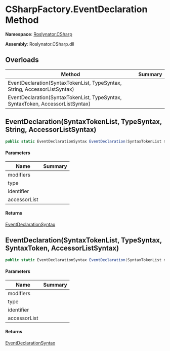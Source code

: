 # CSharpFactory\.EventDeclaration Method

**Namespace**: [Roslynator.CSharp](../../README.md)

**Assembly**: Roslynator\.CSharp\.dll

## Overloads

| Method | Summary |
| ------ | ------- |
| EventDeclaration\(SyntaxTokenList, TypeSyntax, String, AccessorListSyntax\) | |
| EventDeclaration\(SyntaxTokenList, TypeSyntax, SyntaxToken, AccessorListSyntax\) | |

## EventDeclaration\(SyntaxTokenList, TypeSyntax, String, AccessorListSyntax\)<a name="Roslynator_CSharp_CSharpFactory_EventDeclaration_Microsoft_CodeAnalysis_SyntaxTokenList_Microsoft_CodeAnalysis_CSharp_Syntax_TypeSyntax_System_String_Microsoft_CodeAnalysis_CSharp_Syntax_AccessorListSyntax_"></a>

```csharp
public static EventDeclarationSyntax EventDeclaration(SyntaxTokenList modifiers, TypeSyntax type, string identifier, AccessorListSyntax accessorList)
```

#### Parameters

| Name | Summary |
| ---- | ------- |
| modifiers | |
| type | |
| identifier | |
| accessorList | |

#### Returns

[EventDeclarationSyntax](https://docs.microsoft.com/en-us/dotnet/api/microsoft.codeanalysis.csharp.syntax.eventdeclarationsyntax)

## EventDeclaration\(SyntaxTokenList, TypeSyntax, SyntaxToken, AccessorListSyntax\)<a name="Roslynator_CSharp_CSharpFactory_EventDeclaration_Microsoft_CodeAnalysis_SyntaxTokenList_Microsoft_CodeAnalysis_CSharp_Syntax_TypeSyntax_System_String_Microsoft_CodeAnalysis_CSharp_Syntax_AccessorListSyntax_"></a>

```csharp
public static EventDeclarationSyntax EventDeclaration(SyntaxTokenList modifiers, TypeSyntax type, SyntaxToken identifier, AccessorListSyntax accessorList)
```

#### Parameters

| Name | Summary |
| ---- | ------- |
| modifiers | |
| type | |
| identifier | |
| accessorList | |

#### Returns

[EventDeclarationSyntax](https://docs.microsoft.com/en-us/dotnet/api/microsoft.codeanalysis.csharp.syntax.eventdeclarationsyntax)

